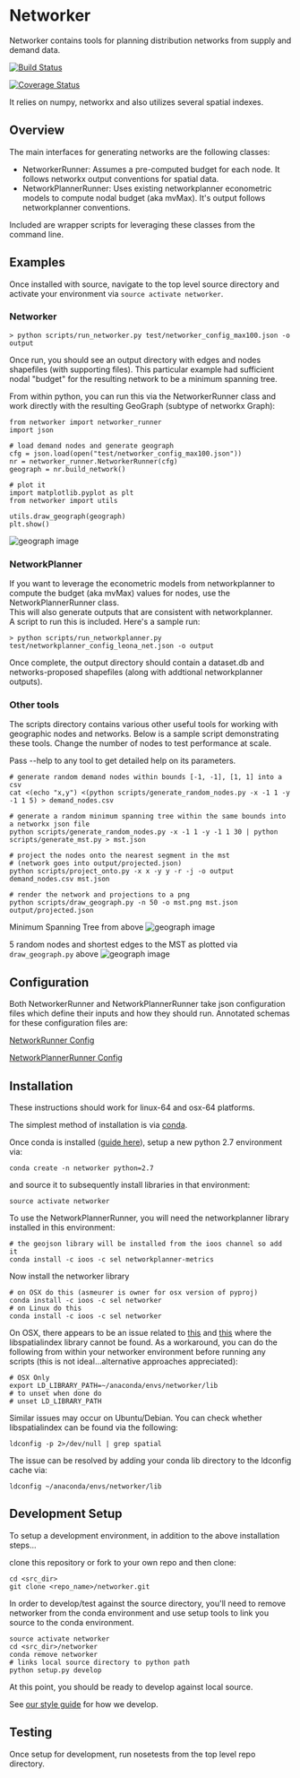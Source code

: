 # Networker

Networker contains tools for planning distribution networks from supply and demand data.  

[![Build Status](https://travis-ci.org/SEL-Columbia/networker.svg?branch=master)](https://travis-ci.org/SEL-Columbia/networker)

[![Coverage Status](https://coveralls.io/repos/SEL-Columbia/networker/badge.svg?branch=master)](https://coveralls.io/r/SEL-Columbia/networker?branch=master)

It relies on numpy, networkx and also utilizes several spatial indexes.  

## Overview 

The main interfaces for generating networks are the following classes:
- NetworkerRunner:  Assumes a pre-computed budget for each node.  It follows 
networkx output conventions for spatial data. 
- NetworkPlannerRunner:  Uses existing networkplanner econometric models
to compute nodal budget (aka mvMax).  It's output follows networkplanner 
conventions.  

Included are wrapper scripts for leveraging these classes from the command line.  

## Examples

Once installed with source, navigate to the top level source directory and activate
your environment via `source activate networker`.

### Networker

```
> python scripts/run_networker.py test/networker_config_max100.json -o output
```

Once run, you should see an output directory with edges and nodes shapefiles 
(with supporting files).  This particular example had sufficient nodal "budget"
for the resulting network to be a minimum spanning tree.  

From within python, you can run this via the NetworkerRunner class and work
directly with the resulting GeoGraph (subtype of networkx Graph):

```
from networker import networker_runner
import json

# load demand nodes and generate geograph
cfg = json.load(open("test/networker_config_max100.json"))
nr = networker_runner.NetworkerRunner(cfg)
geograph = nr.build_network()

# plot it
import matplotlib.pyplot as plt
from networker import utils

utils.draw_geograph(geograph)
plt.show()
```

![geograph image](http://i.imgur.com/r7ei1VR.png)

### NetworkPlanner

If you want to leverage the econometric models from networkplanner to compute 
the budget (aka mvMax) values for nodes, use the NetworkPlannerRunner class.  
This will also generate outputs that are consistent with networkplanner.  
A script to run this is included.  Here's a sample run:

```
> python scripts/run_networkplanner.py test/networkplanner_config_leona_net.json -o output
```

Once complete, the output directory should contain a dataset.db and networks-proposed 
shapefiles (along with addtional networkplanner outputs).  

### Other tools

The scripts directory contains various other useful tools for working with geographic nodes and networks.  Below is a sample script demonstrating these tools.  Change the number of nodes to test performance at scale.  

Pass --help to any tool to get detailed help on its parameters.  

```
# generate random demand nodes within bounds [-1, -1], [1, 1] into a csv
cat <(echo "x,y") <(python scripts/generate_random_nodes.py -x -1 1 -y -1 1 5) > demand_nodes.csv

# generate a random minimum spanning tree within the same bounds into a networkx json file
python scripts/generate_random_nodes.py -x -1 1 -y -1 1 30 | python scripts/generate_mst.py > mst.json

# project the nodes onto the nearest segment in the mst 
# (network goes into output/projected.json)
python scripts/project_onto.py -x x -y y -r -j -o output demand_nodes.csv mst.json

# render the network and projections to a png
python scripts/draw_geograph.py -n 50 -o mst.png mst.json output/projected.json
```

Minimum Spanning Tree from above
![geograph image](http://i.imgur.com/eM0HY6w.png)

5 random nodes and shortest edges to the MST as plotted via `draw_geograph.py` above
![geograph image](http://i.imgur.com/LvnWcsx.png)

## Configuration

Both NetworkerRunner and NetworkPlannerRunner take json configuration files
which define their inputs and how they should run.  Annotated schemas for these
configuration files are:

[NetworkRunner Config](https://github.com/SEL-Columbia/networker/blob/master/networker/networker_config_schema.json)

[NetworkPlannerRunner Config](https://github.com/SEL-Columbia/networker/blob/master/networker/networkplanner_config_schema.json)

## Installation

These instructions should work for linux-64 and osx-64 platforms.  

The simplest method of installation is via [conda](http://www.continuum.io/blog/conda).  

Once conda is installed ([guide here](http://docs.continuum.io/anaconda/install.html)), 
setup a new python 2.7 environment via:

```
conda create -n networker python=2.7
```

and source it to subsequently install libraries in that environment:
```
source activate networker
```

To use the NetworkPlannerRunner, you will need the networkplanner library 
installed in this environment:

```
# the geojson library will be installed from the ioos channel so add it
conda install -c ioos -c sel networkplanner-metrics
```

Now install the networker library

```
# on OSX do this (asmeurer is owner for osx version of pyproj)
conda install -c ioos -c sel networker
# on Linux do this
conda install -c ioos -c sel networker
```

On OSX, there appears to be an issue related to [this](https://github.com/conda/conda/issues/308) and [this](https://github.com/ioos/conda-recipes/issues/141) where the libspatialindex library cannot be found.  As a workaround, you can do the following from within your networker environment before running any scripts (this is not ideal...alternative approaches appreciated):  

```
# OSX Only
export LD_LIBRARY_PATH=~/anaconda/envs/networker/lib
# to unset when done do
# unset LD_LIBRARY_PATH
``` 

Similar issues may occur on Ubuntu/Debian.  You can check whether libspatialindex can be found via the following:

```
ldconfig -p 2>/dev/null | grep spatial
```

The issue can be resolved by adding your conda lib directory to the ldconfig cache via:

```
ldconfig ~/anaconda/envs/networker/lib
```

## Development Setup

To setup a development environment, in addition to the above installation steps...

clone this repository or fork to your own repo and then clone:
```
cd <src_dir>
git clone <repo_name>/networker.git 
```

In order to develop/test against the source directory, you'll need to remove networker from the conda environment and
use setup tools to link you source to the conda environment. 
``` 
source activate networker
cd <src_dir>/networker
conda remove networker
# links local source directory to python path
python setup.py develop 
```

At this point, you should be ready to develop against local source.  

See [our style guide](https://github.com/SEL-Columbia/StyleGuides) for how we develop.

## Testing

Once setup for development, run nosetests from the top level repo directory. 
